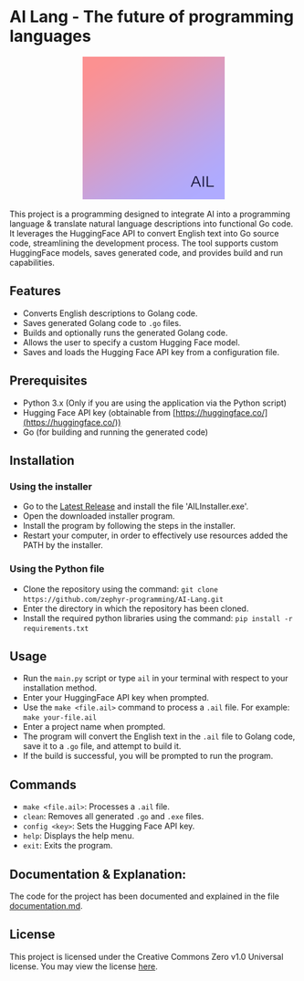 # AI Lang - The future of programming languages

<p align="center">
  <img src="logo.PNG"/>
</p>

This project is a programming designed to integrate AI into a programming language & translate natural language descriptions into functional Go code. It leverages the HuggingFace API to convert English text into Go source code, streamlining the development process. The tool supports custom HuggingFace models, saves generated code, and provides build and run capabilities.

## Features

*   Converts English descriptions to Golang code.
*   Saves generated Golang code to `.go` files.
*   Builds and optionally runs the generated Golang code.
*   Allows the user to specify a custom Hugging Face model.
*   Saves and loads the Hugging Face API key from a configuration file.

## Prerequisites

*   Python 3.x (Only if you are using the application via the Python script)
*   Hugging Face API key (obtainable from [https://huggingface.co/](https://huggingface.co/))
*   Go (for building and running the generated code)

## Installation

### Using the installer

*   Go to the [Latest Release](https://github.com/zephyr-programming/AI-Lang/releases/tag/Installer) and install the file 'AILInstaller.exe'.
*   Open the downloaded installer program.
*   Install the program by following the steps in the installer.
*   Restart your computer, in order to effectively use resources added the PATH by the installer.

### Using the Python file

*   Clone the repository using the command: `git clone https://github.com/zephyr-programming/AI-Lang.git`
*   Enter the directory in which the repository has been cloned.
*   Install the required python libraries using the command: `pip install -r requirements.txt`

## Usage

*  Run the `main.py` script or type `ail` in your terminal with respect to your installation method.
*  Enter your HuggingFace API key when prompted.
*  Use the `make <file.ail>` command to process a `.ail` file.  For example: `make your-file.ail`
*  Enter a project name when prompted.
*  The program will convert the English text in the `.ail` file to Golang code, save it to a `.go` file, and attempt to build it.
*  If the build is successful, you will be prompted to run the program.

## Commands

*   `make <file.ail>`: Processes a `.ail` file.
*   `clean`: Removes all generated `.go` and `.exe` files.
*   `config <key>`: Sets the Hugging Face API key.
*   `help`: Displays the help menu.
*   `exit`: Exits the program.

## Documentation & Explanation:

The code for the project has been documented and explained in the file [documentation.md](https://github.com/zephyr-programming/AI-Lang/blob/main/documentation.md).

## License

This project is licensed under the Creative Commons Zero v1.0 Universal license. You may view the license [here](https://github.com/zephyr-programming/AI-Lang/blob/main/LICENSE).
